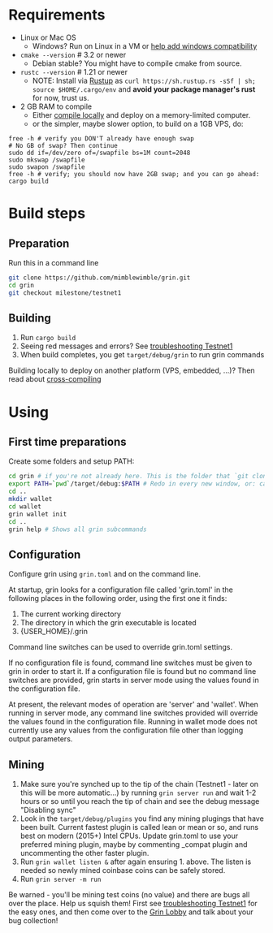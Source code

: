 # Requirements

 - Linux or Mac OS
   - Windows? Run on Linux in a VM or [help add windows compatibility](https://github.com/mimblewimble/docs/wiki/Hacking-and-contributing)
 - `cmake --version` # 3.2 or newer
   - Debian stable? You might have to compile cmake from source.
 - `rustc --version` # 1.21 or newer
   - NOTE: Install via [Rustup](https://www.rustup.rs/) as `curl https://sh.rustup.rs -sSf | sh; source $HOME/.cargo/env` and **avoid your package manager's rust** for now, trust us.
 - 2 GB RAM to compile
   - Either [compile locally](https://github.com/mimblewimble/docs/wiki/More-on-building) and deploy on a memory-limited computer.
   - or the simpler, maybe slower option, to build on a 1GB VPS, do:
````
free -h # verify you DON'T already have enough swap
# No GB of swap? Then continue
sudo dd if=/dev/zero of=/swapfile bs=1M count=2048
sudo mkswap /swapfile
sudo swapon /swapfile
free -h # verify; you should now have 2GB swap; and you can go ahead: cargo build
````

# Build steps

## Preparation

Run this in a command line

```sh
git clone https://github.com/mimblewimble/grin.git
cd grin
git checkout milestone/testnet1
```

## Building
 1. Run `cargo build`
 2. Seeing red messages and errors? See [troubleshooting Testnet1](https://github.com/mimblewimble/docs/wiki/Testnet1-troubleshooting)
 3. When build completes, you get `target/debug/grin` to run grin commands

Building locally to deploy on another platform (VPS, embedded, ...)? Then read about [cross-compiling](https://github.com/mimblewimble/docs/wiki/More-on-building)

# Using

## First time preparations

Create some folders and setup PATH:

````bash
cd grin # if you're not already here. This is the folder that `git clone` created for you.
export PATH=`pwd`/target/debug:$PATH # Redo in every new window, or: cargo install
cd ..
mkdir wallet
cd wallet
grin wallet init
cd ..
grin help # Shows all grin subcommands
````

## Configuration

Configure grin using `grin.toml` and on the command line.

At startup, grin looks for a configuration file called 'grin.toml' in the following places in the following order, using the first one it finds:

1. The current working directory
2. The directory in which the grin executable is located
3. {USER_HOME}/.grin

Command line switches can be used to override grin.toml settings.

If no configuration file is found, command line switches must be given to grin in order to start it. If a configuration file is found but no command line switches are provided, grin starts in server mode using the values found in the configuration file.

At present, the relevant modes of operation are 'server' and 'wallet'. When running in server mode, any command line switches provided will override the values found in the configuration file. Running in wallet mode does not currently use any values from the configuration file other than logging output parameters.

## Mining
1. Make sure you're synched up to the tip of the chain (Testnet1 - later on this will be more automatic...) by running `grin server run` and wait 1-2 hours or so until you reach the tip of chain and see the debug message "Disabling sync"
2. Look in the `target/debug/plugins` you find any mining plugings that have been built. Current fastest plugin is called lean or mean or so, and runs best on modern (2015+) Intel CPUs. Update grin.toml to use your preferred mining plugin, maybe by commenting _compat plugin and uncommenting the other faster plugin.
3. Run `grin wallet listen &` after again ensuring 1. above. The listen is needed so newly mined coinbase coins can be safely stored.
4. Run `grin server -m run`

Be warned - you'll be mining test coins (no value) and there are bugs all over the place. Help us squish them! First see  [troubleshooting Testnet1](https://github.com/mimblewimble/docs/wiki/Testnet1-troubleshooting) for the easy ones, and then come over to the [Grin Lobby](https://gitter.im/grin_community/Lobby) and talk about your bug collection!